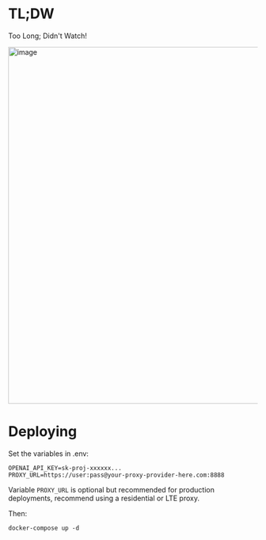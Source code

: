 # TL;DW

Too Long; Didn't Watch!

<img width="720" alt="image" src="https://github.com/user-attachments/assets/b9209b0b-f856-4937-9238-bdbce7486dff" />

# Deploying

Set the variables in .env:

```
OPENAI_API_KEY=sk-proj-xxxxxx...
PROXY_URL=https://user:pass@your-proxy-provider-here.com:8888
```

Variable `PROXY_URL` is optional but recommended for production deployments, recommend using a residential or LTE proxy.

Then:

```
docker-compose up -d
```
